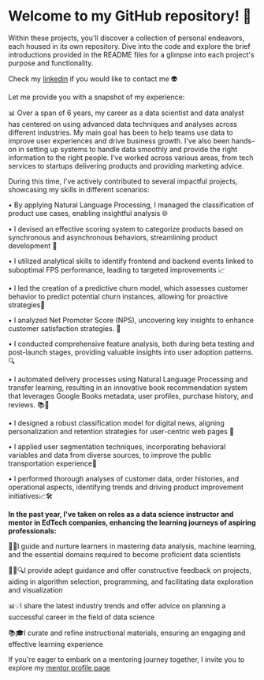 # Welcome to my GitHub repository! 👋

Within these projects, you'll discover a collection of personal endeavors, each housed in its own repository. 
Dive into the code and explore the brief introductions provided in the README files for a glimpse into each project's purpose and functionality.

Check my [linkedin](https://www.linkedin.com/in/alejandra-berbesi-becerra/) if you would like to contact me :alien:	

Let me provide you with a snapshot of my experience:

📊 Over a span of 6 years, my career as a data scientist and data analyst has centered on using advanced data techniques and analyses across different industries. My main goal has been to help teams use data to improve user experiences and drive business growth. I've also been hands-on in setting up systems to handle data smoothly and provide the right information to the right people. I've worked across various areas, from tech services to startups delivering products and providing marketing advice.

During this time, I've actively contributed to several impactful projects, showcasing my skills in different scenarios:

• By applying Natural Language Processing, I managed the classification of product use cases, enabling insightful analysis 🌐

• I devised an effective scoring system to categorize products based on synchronous and asynchronous behaviors, streamlining product development 🚀

• I utilized analytical skills to identify frontend and backend events linked to suboptimal FPS performance, leading to targeted improvements 📈

• I led the creation of a predictive churn model, which assesses customer behavior to predict potential churn instances, allowing for proactive strategies🔮

• I analyzed Net Promoter Score (NPS), uncovering key insights to enhance customer satisfaction strategies. 🌟

• I conducted comprehensive feature analysis, both during beta testing and post-launch stages, providing valuable insights into user adoption patterns. 🔍

• I automated delivery processes using Natural Language Processing and transfer learning, resulting in an innovative book recommendation system that leverages Google Books metadata, user profiles, purchase history, and reviews. 📚🤖

• I designed a robust classification model for digital news, aligning personalization and retention strategies for user-centric web pages 📰

• I applied user segmentation techniques, incorporating behavioral variables and data from diverse sources, to improve the public transportation experience🚆

• I performed thorough analyses of customer data, order histories, and operational aspects, identifying trends and driving product improvement initiatives📈🛠️

**In the past year, I've taken on roles as a data science instructor and mentor in EdTech companies, enhancing the learning journeys of aspiring professionals:**

🧑‍🏫I guide and nurture learners in mastering data analysis, machine learning, and the essential domains required to become proficient data scientists 

👨‍💻🔍I provide adept guidance and offer constructive feedback on projects, aiding in algorithm selection, programming, and facilitating data exploration and 
visualization 

📊💡I share the latest industry trends and offer advice on planning a successful career in the field of data science 

📚🎓I curate and refine instructional materials, ensuring an engaging and effective learning experience 

If you're eager to embark on a mentoring journey together, I invite you to explore my [mentor profile page](https://app.sharpestminds.com/mentor-bio/alejandra-berbesi)

<!---![Anurag's GitHub stats](https://github-readme-stats.vercel.app/api?username=alejandraberbesi&hide=stars,issues,contribs&count_private=true&show_icons=true&theme=outrun&include_all_commits=true&hide_rank=true)

[![Top Langs](https://github-readme-stats.vercel.app/api/top-langs/?username=alejandraberbesi&layout=compact&hide=jupyter%20notebook&theme=outrun)](https://github.com/anuraghazra/github-readme-stats)--->

